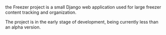 the Freezer project is a small Django web application used for large freezer content tracking and organization.

The project is in the early stage of development, being currently less than an alpha version.
